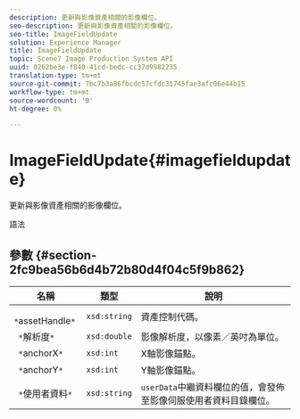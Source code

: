 ```yaml
---
description: 更新與影像資產相關的影像欄位。
seo-description: 更新與影像資產相關的影像欄位。
seo-title: ImageFieldUpdate
solution: Experience Manager
title: ImageFieldUpdate
topic: Scene7 Image Production System API
uuid: 0262be3e-f840-41cd-bedc-cc37d9982235
translation-type: tm+mt
source-git-commit: 7bc7b3a86fbcdc57cfdc31745fae3afc06e44b15
workflow-type: tm+mt
source-wordcount: '0'
ht-degree: 0%

---
```



# ImageFieldUpdate{#imagefieldupdate}

更新與影像資產相關的影像欄位。

語法

## 參數 {#section-2fc9bea56b6d4b72b80d4f04c5f9b862}

| 名稱 | 類型 | 說明 |
|---|---|---|
| ` *`assetHandle`*` | `xsd:string` | 資產控制代碼。 |
| ` *`解析度`*` | `xsd:double` | 影像解析度，以像素／英吋為單位。 |
| ` *`anchorX`*` | `xsd:int` | X軸影像錨點。 |
| ` *`anchorY`*` | `xsd:int` | Y軸影像錨點。 |
| ` *`使用者資料`*` | `xsd:string` | `userData`中繼資料欄位的值，會發佈至影像伺服使用者資料目錄欄位。 |

